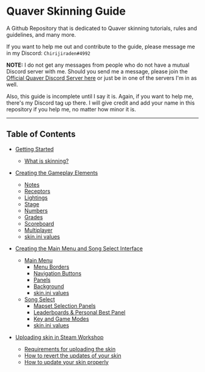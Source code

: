 # Quaver Skinning Guide

A Github Repository that is dedicated to Quaver skinning tutorials, rules and guidelines, and many more.

If you want to help me out and contribute to the guide, please message me in my Discord: `Chirijiraden#4992`

**NOTE:** I do not get any messages from people who do not have a mutual Discord server with me. Should you send me a message, please join the [Official Quaver Discord Server here](https://discord.gg/quaver) or just be in one of the servers I'm in as well.

Also, this guide is incomplete until I say it is. Again, if you want to help me, there's my Discord tag up there. I will give credit and add your name in this repository if you help me, no matter how minor it is.

---
## Table of Contents
- [Getting Started](https://github.com/chirijidev/QuaverSkinningGuide/blob/main/Getting%20Started.md#getting-started)
  - [What is skinning?](https://github.com/chirijidev/QuaverSkinningGuide/blob/main/Getting%20Started.md#what-is-skinning)

- [Creating the Gameplay Elements](https://github.com/chirijidev/QuaverSkinningGuide/blob/main/Creating%20the%20Gameplay%20Elements.md#creating-the-gameplay-elements)
  - [Notes](https://github.com/chirijidev/QuaverSkinningGuide/blob/main/Creating%20the%20Gameplay%20Elements.md#notes)
  - [Receptors](https://github.com/chirijidev/QuaverSkinningGuide/blob/main/Creating%20the%20Gameplay%20Elements.md#receptors)
  - [Lightings](https://github.com/chirijidev/QuaverSkinningGuide/blob/main/Creating%20the%20Gameplay%20Elements.md#lightings)
  - [Stage](https://github.com/chirijidev/QuaverSkinningGuide/blob/main/Creating%20the%20Gameplay%20Elements.md#stage)
  - [Numbers](https://github.com/chirijidev/QuaverSkinningGuide/blob/main/Creating%20the%20Gameplay%20Elements.md#numbers)
  - [Grades](https://github.com/chirijidev/QuaverSkinningGuide/blob/main/Creating%20the%20Gameplay%20Elements.md#grades)
  - [Scoreboard](https://github.com/chirijidev/QuaverSkinningGuide/blob/main/Creating%20the%20Gameplay%20Elements.md#scoreboard)
  - [Multiplayer](https://github.com/chirijidev/QuaverSkinningGuide/blob/main/Creating%20the%20Gameplay%20Elements.md#multiplayer)
  - [skin.ini values](https://github.com/chirijidev/QuaverSkinningGuide/blob/main/Creating%20the%20Gameplay%20Elements.md#skinini-values-for-gameplay)

- [Creating the Main Menu and Song Select Interface](https://github.com/chirijidev/QuaverSkinningGuide/blob/main/Creating%20the%20Main%20Menu%20and%20Song%20Select%20Interface.md#creating-the-main-menu-and-song-select-interface)
  - [Main Menu](https://github.com/chirijidev/QuaverSkinningGuide/blob/main/Creating%20the%20Main%20Menu%20and%20Song%20Select%20Interface.md#main-menu-interface)
    - [Menu Borders](https://github.com/chirijidev/QuaverSkinningGuide/blob/main/Creating%20the%20Main%20Menu%20and%20Song%20Select%20Interface.md#menu-border)
    - [Navigation Buttons](https://github.com/chirijidev/QuaverSkinningGuide/blob/main/Creating%20the%20Main%20Menu%20and%20Song%20Select%20Interface.md#navigation-buttons)
    - [Panels](https://github.com/chirijidev/QuaverSkinningGuide/blob/main/Creating%20the%20Main%20Menu%20and%20Song%20Select%20Interface.md#panels)
    - [Background](https://github.com/chirijidev/QuaverSkinningGuide/blob/main/Creating%20the%20Main%20Menu%20and%20Song%20Select%20Interface.md#background)
    - [skin.ini values](https://github.com/chirijidev/QuaverSkinningGuide/blob/main/Creating%20the%20Main%20Menu%20and%20Song%20Select%20Interface.md#skinini-values-for-main-menu)
  - [Song Select](https://github.com/chirijidev/QuaverSkinningGuide/blob/main/Creating%20the%20Main%20Menu%20and%20Song%20Select%20Interface.md#song-selection-interface)
    - [Mapset Selection Panels](https://github.com/chirijidev/QuaverSkinningGuide/blob/main/Creating%20the%20Main%20Menu%20and%20Song%20Select%20Interface.md#mapset-selection-panels)
    - [Leaderboards & Personal Best Panel](https://github.com/chirijidev/QuaverSkinningGuide/blob/main/Creating%20the%20Main%20Menu%20and%20Song%20Select%20Interface.md#leaderboards--personal-best-panel)
    - [Key and Game Modes](https://github.com/chirijidev/QuaverSkinningGuide/blob/main/Creating%20the%20Main%20Menu%20and%20Song%20Select%20Interface.md#key-and-game-modes)
    - [skin.ini values](https://github.com/chirijidev/QuaverSkinningGuide/blob/main/Creating%20the%20Main%20Menu%20and%20Song%20Select%20Interface.md#skinini-values-for-song-selection-interface)

- [Uploading skin in Steam Workshop](https://github.com/chirijidev/QuaverSkinningGuide/blob/main/Uploading%20Skin%20In%20Steam%20Workshop.md#uploading-skin-in-steam-workshop)
  - [Requirements for uploading the skin](https://github.com/chirijidev/QuaverSkinningGuide/blob/main/Uploading%20Skin%20In%20Steam%20Workshop.md#requirements-for-uploading-the-skin)
  - [How to revert the updates of your skin](https://github.com/chirijidev/QuaverSkinningGuide/blob/main/Uploading%20Skin%20In%20Steam%20Workshop.md#how-to-revert-the-updates-of-your-skin)
  - [How to update your skin properly](https://github.com/chirijidev/QuaverSkinningGuide/blob/main/Uploading%20Skin%20In%20Steam%20Workshop.md#how-to-update-your-skin-properly)